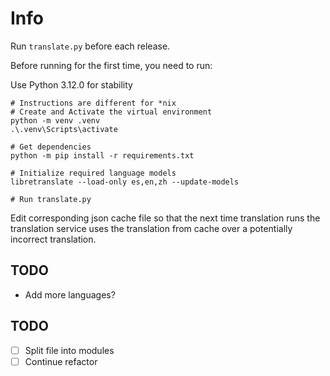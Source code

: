 # Info

Run `translate.py` before each release.

Before running for the first time, you need to run:

Use Python 3.12.0 for stability

```pwsh
# Instructions are different for *nix
# Create and Activate the virtual environment
python -m venv .venv
.\.venv\Scripts\activate

# Get dependencies
python -m pip install -r requirements.txt

# Initialize required language models
libretranslate --load-only es,en,zh --update-models                             

# Run translate.py
```

Edit corresponding json cache file so that the next time translation runs the
translation service uses the translation from cache over a potentially incorrect
translation.

## TODO

- Add more languages?

## TODO
- [ ] Split file into modules
- [ ] Continue refactor 
